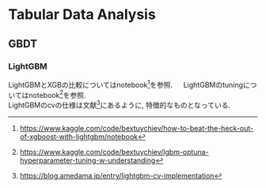 # Tabular Data Analysis

## GBDT 

### LightGBM
LightGBMとXGBの比較についてはnotebook[^2]を参照. 　
LightGBMのtuningについてはnotebook[^3]を参照.  
LightGBMのcvの仕様は文献[^1]にあるように, 特徴的なものとなっている.  

[^1]: https://blog.amedama.jp/entry/lightgbm-cv-implementation

[^2]: https://www.kaggle.com/code/bextuychiev/how-to-beat-the-heck-out-of-xgboost-with-lightgbm/notebook

[^3]: https://www.kaggle.com/code/bextuychiev/lgbm-optuna-hyperparameter-tuning-w-understanding